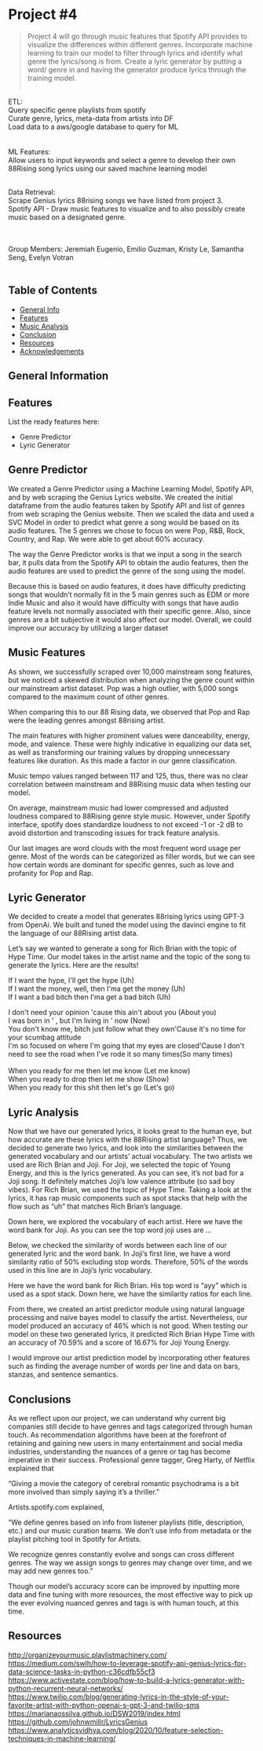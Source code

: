 # Project #4
> Project 4 will go through music features that Spotify API provides to visualize the differences within different genres. Incorporate machine learning to train our model to filter through lyrics and identify what genre the lyrics/song is from. Create a lyric generator by putting a word/ genre in and having the generator produce lyrics through the training model.<br><br>
	
ETL:<br>
Query specific genre playlists from spotify<br>
Curate genre, lyrics, meta-data from artists into DF<br>
Load data to a aws/google database to query for ML<br>
<br><br>
ML Features:<br> 
Allow users to input keywords and select a genre to develop their own 88Rising song lyrics using our saved machine learning model<br><br>

Data Retrieval:<br>
Scrape Genius lyrics 88rising songs we have listed from project 3.<br>
Spotify API - Draw music features to visualize and to also possibly create music based on a designated genre.<br>
<br><br>

Group Members:  Jeremiah Eugenio, Emilio Guzman, Kristy Le, Samantha Seng, Evelyn Votran
<br>
<br>

## Table of Contents
* [General Info](#general-information)
* [Features](#features)
* [Music Analysis](#Music-Analysis)
* [Conclusion](#Conclusion)
* [Resources](#Resources)
* [Acknowledgements](#acknowledgements)
<!-- * [License](#license) -->


## General Information



## Features
List the ready features here:
- Genre Predictor
- Lyric Generator

## Genre Predictor
We created a Genre Predictor using a Machine Learning Model, Spotify API, and by web scraping the Genius Lyrics website. We created the initial dataframe from the audio features taken by Spotify API and list of genres from web scraping the Genius website. Then we scaled the data and used a SVC Model in order to predict what genre a song would be based on its audio features. The 5 genres we chose to focus on were Pop, R&B, Rock, Country, and Rap. We were able to get about 60% accuracy.

The way the Genre Predictor works is that we input a song in the search bar, it pulls data from the Spotify API to obtain the audio features, then the audio features are used to predict the genre of the song using the model.

Because this is based on audio features, it does have difficulty predicting songs that wouldn’t normally fit in the 5 main genres such as EDM or more Indie Music and also it would have difficulty with songs that have audio feature levels not normally associated with their specific genre. Also, since genres are a bit subjective it would also affect our model. Overall, we could improve our accuracy by utilizing a larger dataset 

## Music Features
As shown, we successfully scraped over 10,000 mainstream song features, but we noticed a skewed distribution when analyzing the genre count within our mainstream artist dataset. Pop was a high outlier, with 5,000 songs compared to the maximum count of other genres. 

When comparing this to our 88 Rising data, we observed that Pop and Rap were the leading genres amongst 88rising artist.

The main features with higher prominent values  were danceability, energy, mode, and valence. These were highly indicative in equalizing our data set, as well as  transforming our training values by dropping unnecessary features like duration. As this made a factor in our genre classification.

Music tempo values ranged between 117 and 125, thus, there was no clear correlation between mainstream and 88Rising music data when testing our model.

On average, mainstream music had lower compressed and adjusted loudness compared to 88Rising genre style music. However, under Spotify interface, spotify does standardize loudness to not exceed -1 or -2 dB to avoid distortion and transcoding issues for track feature analysis. 

Our last images are word clouds with the most frequent word usage per genre. Most of the words can be categorized as filler words, but we can see how certain words are dominant for specific genres, such as love and profanity for Pop and Rap.

## Lyric Generator
We decided to create a model that generates 88rising lyrics using GPT-3 from OpenAi. We built and tuned the model using the davinci engine to fit the language of our 88Rising artist data.  
 
Let’s say we wanted to generate a song for Rich Brian with the topic of Hype Time.
Our model takes in the artist name and the topic of the song to generate the lyrics. 
Here are the results! 

If I want the hype, I'll get the hype (Uh)<br>
If I want the money, well, then I'ma get the money (Uh)<br>
If I want a bad bitch then I'ma get a bad bitch (Uh)<br>
          
I don't need your opinion 'cause this ain't about you (About you)<br>
I was born in ' , but I'm living in ' now (Now)<br>
You don't know me, bitch just follow what they own'Cause it's no time for your scumbag attitude<br>
I'm so focused on where I'm going that my eyes are closed'Cause I don't need to see the road when I've rode it so many times(So many times)<br>
          <br>
When you ready for me then let me know (Let me know)<br>
When you ready to drop then let me show (Show)<br>
When you ready for this shit then let's go (Let's go)<br>

## Lyric Analysis
Now that we have our generated lyrics, it looks great to the human eye, but how accurate are these lyrics with the 88Rising artist language? Thus, we decided to generate two lyrics, and look into the similarities between the generated vocabulary and our artists’ actual vocabulary. The two artists we used are Rich Brian and Joji. For Joji, we selected the topic of Young Energy, and this is the lyrics generated. As you can see, it’s not bad for a Joji song. It definitely matches Joji’s low valence attribute (so sad boy vibes). For Rich Brian, we used the topic of Hype Time. Taking a look at the lyrics, it has rap music components such as spot stacks that help with the flow such as “uh” that matches Rich Brian’s language.   
 
Down here, we explored the vocabulary of each artist. Here we have the word bank for Joji. As you can see the top word joji uses are … 
 
Below, we checked the similarity of words between each line of our generated lyric and the word bank. In Joji’s first line, we have a word similarity ratio of 50% excluding stop words. Therefore, 50% of the words used in this line are in Joji’s lyric vocabulary.  
 
Here we have the word bank for Rich Brian. His top word is “ayy” which is used as a spot stack. Down here, we have the similarity ratios for each line.  
 
From there, we created an artist predictor module using natural language processing and naïve bayes model to classify the artist. Nevertheless, our model produced an accuracy of 46% which is not good. When testing our model on these two generated lyrics, it predicted Rich Brian Hype Time with an accuracy of 70.59% and a score of 16.67% for Joji Young Energy.

I would improve our artist prediction model by incorporating other features such as finding the average number of words per line and data on bars, stanzas, and sentence semantics.

## Conclusions
As we reflect upon our project, we can understand why current big companies still decide to have genres and tags categorized through human touch. As recommendation algorithms have been at the forefront of retaining and gaining new users in many entertainment and social media industries, understanding the nuances of a genre or tag has become imperative in their success. Professional genre tagger, Greg Harty, of Netflix explained that

 “Giving a movie the category of cerebral romantic psychodrama is a bit more involved than simply saying it’s a thriller.” 

Artists.spotify.com explained,

“We define genres based on info from listener playlists (title, description, etc.) and our music curation teams. We don’t use info from metadata or the playlist pitching tool in Spotify for Artists.

We recognize genres constantly evolve and songs can cross different genres. The way we assign songs to genres may change over time, and we may add new genres too.”

Though our model’s accuracy score can be improved by inputting more data and fine tuning with more resources, the most effective way to pick up the ever evolving nuanced genres and tags is with human touch, at this time. 





## Resources
http://organizeyourmusic.playlistmachinery.com/<br>
https://medium.com/swlh/how-to-leverage-spotify-api-genius-lyrics-for-data-science-tasks-in-python-c36cdfb55cf3<br>
https://www.activestate.com/blog/how-to-build-a-lyrics-generator-with-python-recurrent-neural-networks/<br>
https://www.twilio.com/blog/generating-lyrics-in-the-style-of-your-favorite-artist-with-python-openai-s-gpt-3-and-twilio-sms<br>
https://marianaossilva.github.io/DSW2019/index.html<br>
https://github.com/johnwmillr/LyricsGenius<br>
https://www.analyticsvidhya.com/blog/2020/10/feature-selection-techniques-in-machine-learning/<br><br>
